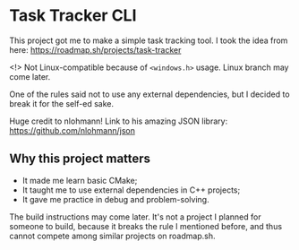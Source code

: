 # Task Tracker CLI

This project got me to make a simple task tracking tool. I took the idea from here: https://roadmap.sh/projects/task-tracker

<!> Not Linux-compatible because of `<windows.h>` usage. Linux branch may come later.

One of the rules said not to use any external dependencies, but I decided to break it for the self-ed sake.

Huge credit to nlohmann! Link to his amazing JSON library: https://github.com/nlohmann/json

## Why this project matters

- It made me learn basic CMake;
- It taught me to use external dependencies in C++ projects;
- It gave me practice in debug and problem-solving.

The build instructions may come later. It's not a project I planned for someone to build, because it breaks the rule I mentioned before, and thus cannot compete among similar projects on roadmap.sh.
